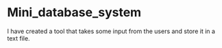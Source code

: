 # Mini_database_system
I have created a tool that takes some input from the users and store it in a text file.
